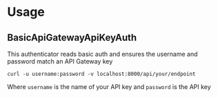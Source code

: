 # Usage

## BasicApiGatewayApiKeyAuth

This authenticator reads basic auth and ensures the username and password
match an API Gateway key

```
curl -u username:password -v localhost:8000/api/your/endpoint
```

Where `username` is the name of your API key and `password` is the API key
